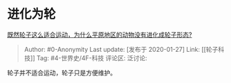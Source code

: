 # 进化为轮
[既然轮子这么适合运动，为什么平原地区的动物没有进化成轮子形态?](https://www.zhihu.com/question/349778101/answer/986352272)

> Author: #0-Anonymity
> Last update: [发布于 2020-01-27]
> Link: [[轮子科技]]
> Tag: #4-世界史/4F-科技
> 评论区:
> 泛讨论:

轮子并不适合运动，轮子只是方便维护。
